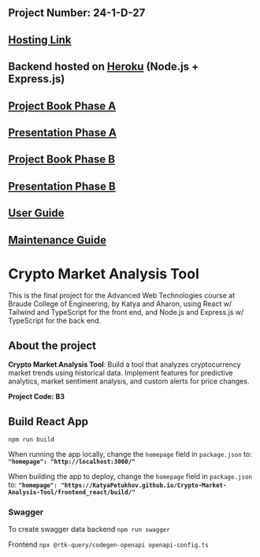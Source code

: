 ## Project Number: 24-1-D-27
## [Hosting Link](https://KatyaPetukhov.github.io/Crypto-Market-Analysis-Tool/frontend_react/build/)

## Backend hosted on [Heroku](https://crypto-market-analysis-tool-f12d66bb7184.herokuapp.com/) (Node.js + Express.js)

## [Project Book Phase A](https://docs.google.com/document/d/1onFcRNV8pONN4h3xB_etXjv_3aBrxOotV_fql6p8RA4/edit?usp=sharing) 
## [Presentation Phase A](https://ebraude-my.sharepoint.com/:p:/g/personal/ekateryna_petukhov_e_braude_ac_il/Ed_F39xPIR5ElD9p-zZhsicB87ceT1P820i9uAAW7mm3jw?e=Ht83Hn) 

## [Project Book Phase B](https://docs.google.com/document/d/1cuthBdclnCoFxYYJwCEDm6qSBseQPiR6e1uuJC7Zvn4/edit?usp=sharing) 
## [Presentation Phase B](https://ebraude-my.sharepoint.com/:p:/g/personal/ekateryna_petukhov_e_braude_ac_il/EVHlpP3qNkFImf6Hn6okEl4Bus9kWtn3Vgb1JWGtJzpsug?e=MKGDUn) 


## [User Guide](https://docs.google.com/document/d/1FgUQwCN_jq-mKYynE5IpqQcqogi78e3LYbS6njR6Vqc/edit?usp=sharing) 
## [Maintenance Guide](https://docs.google.com/document/d/1M1q0wT9an3KqwdyO84KF-m2d358TDZasr0o9Ot8VZIs/edit?usp=sharing) 


# Crypto Market Analysis Tool

 This is the final project for the Advanced Web Technologies course at Braude College of Engineering, by Katya and Aharon, using React w/ Tailwind and TypeScript for the front end, and Node.js and Express.js w/ TypeScript for the back end.

## About the project

**Crypto Market Analysis Tool**: Build a tool that analyzes cryptocurrency market trends using historical data. Implement features for predictive analytics, market sentiment analysis, and custom alerts for price changes.

**Project Code: B3**

## Build React App

`npm run build`

When running the app locally, change the `homepage` field in `package.json` to: **`"homepage": "http://localhost:3000/"`**

When building the app to deploy, change the `homepage` field in `package.json` to: **`"homepage": "https://KatyaPetukhov.github.io/Crypto-Market-Analysis-Tool/frontend_react/build/"`**

### Swagger

To create swagger data backend `npm run swagger`

Frontend `npx @rtk-query/codegen-openapi openapi-config.ts`

